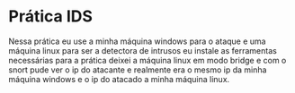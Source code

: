 # Prática IDS

Nessa prática eu use a minha máquina windows para o ataque e uma máquina linux para ser a detectora de intrusos eu instale as ferramentas
necessárias para a prática deixei a máquina linux em modo bridge e com o snort pude ver o ip do atacante e realmente era o mesmo ip da 
minha máquina windows e o ip do atacado a minha máquina linux.
